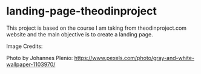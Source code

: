 # landing-page-theodinproject

This project is based on the course I am taking from theodinproject.com website and the main objective is to create a landing page.

Image Credits:

Photo by Johannes Plenio: https://www.pexels.com/photo/gray-and-white-wallpaper-1103970/